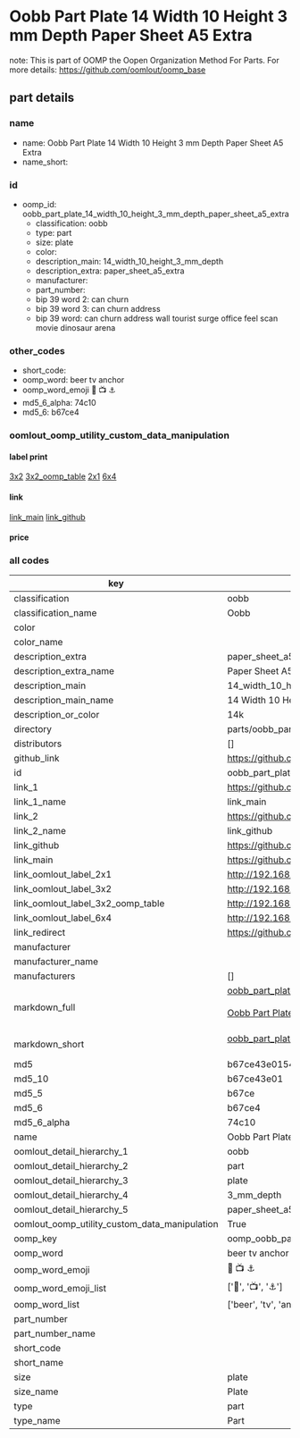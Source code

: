 # Oobb Part Plate 14 Width 10 Height 3 mm Depth Paper Sheet A5 Extra  

note: This is part of OOMP the Oopen Organization Method For Parts. For more details: https://github.com/oomlout/oomp_base

##  part details
  







### name
* name: Oobb Part Plate 14 Width 10 Height 3 mm Depth Paper Sheet A5 Extra
* name_short: 
### id
* oomp_id: oobb_part_plate_14_width_10_height_3_mm_depth_paper_sheet_a5_extra
  * classification: oobb
  * type: part
  * size: plate
  * color: 
  * description_main: 14_width_10_height_3_mm_depth
  * description_extra: paper_sheet_a5_extra
  * manufacturer: 
  * part_number: 
  * bip 39 word 2: can churn
  * bip 39 word 3: can churn address
  * bip 39 word: can churn address wall tourist surge office feel scan movie dinosaur arena

### other_codes
* short_code: 
* oomp_word: beer tv anchor
* oomp_word_emoji :beer: :tv: :anchor:
* md5_6_alpha: 74c10
* md5_6: b67ce4






### oomlout_oomp_utility_custom_data_manipulation
#### label print
[3x2](http://192.168.1.245:1112/?label=oomp%2074c10)
[3x2_oomp_table](http://192.168.1.108:1112/?label=oomp%2074c10)
[2x1](http://192.168.1.242:1112/?label=oomp%2074c10)
[6x4](http://192.168.1.55:1112/?label=oomp%2074c10)    

#### link

[link_main](https://github.com/oomlout/oomlout_oomp_version_1_messy/tree/main/parts/oobb_part_plate_14_width_10_height_3_mm_depth_paper_sheet_a5_extra) [link_github](https://github.com/oomlout/oomlout_oomp_version_1_messy/tree/main/parts/oobb_part_plate_14_width_10_height_3_mm_depth_paper_sheet_a5_extra)                             

#### price







### all codes 
| key | value |  
| --- | --- |  
| classification | oobb |  
| classification_name | Oobb |  
| color |  |  
| color_name |  |  
| description_extra | paper_sheet_a5_extra |  
| description_extra_name | Paper Sheet A5 Extra |  
| description_main | 14_width_10_height_3_mm_depth |  
| description_main_name | 14 Width 10 Height 3 mm Depth |  
| description_or_color | 14k |  
| directory | parts/oobb_part_plate_14_width_10_height_3_mm_depth_paper_sheet_a5_extra |  
| distributors | [] |  
| github_link | https://github.com/oomlout/oomlout_oomp_part_src/tree/main/parts/oobb_part_plate_14_width_10_height_3_mm_depth_paper_sheet_a5_extra |  
| id | oobb_part_plate_14_width_10_height_3_mm_depth_paper_sheet_a5_extra |  
| link_1 | https://github.com/oomlout/oomlout_oomp_version_1_messy/tree/main/parts/oobb_part_plate_14_width_10_height_3_mm_depth_paper_sheet_a5_extra |  
| link_1_name | link_main |  
| link_2 | https://github.com/oomlout/oomlout_oomp_version_1_messy/tree/main/parts/oobb_part_plate_14_width_10_height_3_mm_depth_paper_sheet_a5_extra |  
| link_2_name | link_github |  
| link_github | https://github.com/oomlout/oomlout_oomp_version_1_messy/tree/main/parts/oobb_part_plate_14_width_10_height_3_mm_depth_paper_sheet_a5_extra |  
| link_main | https://github.com/oomlout/oomlout_oomp_version_1_messy/tree/main/parts/oobb_part_plate_14_width_10_height_3_mm_depth_paper_sheet_a5_extra |  
| link_oomlout_label_2x1 | http://192.168.1.242:1112/?label=oomp%2074c10 |  
| link_oomlout_label_3x2 | http://192.168.1.245:1112/?label=oomp%2074c10 |  
| link_oomlout_label_3x2_oomp_table | http://192.168.1.108:1112/?label=oomp%2074c10 |  
| link_oomlout_label_6x4 | http://192.168.1.55:1112/?label=oomp%2074c10 |  
| link_redirect | https://github.com/oomlout/oomlout_oomp_version_1_messy/tree/main/parts/oobb_part_plate_14_width_10_height_3_mm_depth_paper_sheet_a5_extra |  
| manufacturer |  |  
| manufacturer_name |  |  
| manufacturers | [] |  
| markdown_full | [oobb_part_plate_14_width_10_height_3_mm_depth_paper_sheet_a5_extra](none)<br>[](none)<br>[Oobb Part Plate 14 Width 10 Height 3 Mm Depth Paper Sheet A5 Extra](none)<br><br> |  
| markdown_short | [oobb_part_plate_14_width_10_height_3_mm_depth_paper_sheet_a5_extra](none)<br><br> |  
| md5 | b67ce43e0154d3336972ff6a06ca3107 |  
| md5_10 | b67ce43e01 |  
| md5_5 | b67ce |  
| md5_6 | b67ce4 |  
| md5_6_alpha | 74c10 |  
| name | Oobb Part Plate 14 Width 10 Height 3 mm Depth Paper Sheet A5 Extra |  
| oomlout_detail_hierarchy_1 | oobb |  
| oomlout_detail_hierarchy_2 | part |  
| oomlout_detail_hierarchy_3 | plate |  
| oomlout_detail_hierarchy_4 | 3_mm_depth |  
| oomlout_detail_hierarchy_5 | paper_sheet_a5_extra |  
| oomlout_oomp_utility_custom_data_manipulation | True |  
| oomp_key | oomp_oobb_part_plate_14_width_10_height_3_mm_depth_paper_sheet_a5_extra |  
| oomp_word | beer tv anchor |  
| oomp_word_emoji | :beer: :tv: :anchor: |  
| oomp_word_emoji_list | [':beer:', ':tv:', ':anchor:'] |  
| oomp_word_list | ['beer', 'tv', 'anchor'] |  
| part_number |  |  
| part_number_name |  |  
| short_code |  |  
| short_name |  |  
| size | plate |  
| size_name | Plate |  
| type | part |  
| type_name | Part |  
